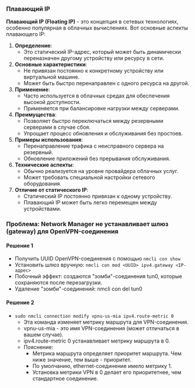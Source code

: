 ### Плавающий IP

**Плавающий IP (Floating IP)** - это концепция в сетевых технологиях, особенно популярная в облачных вычислениях. Вот основные аспекты плавающего IP:

1. **Определение**:
   - Это статический IP-адрес, который может быть динамически переназначен другому устройству или ресурсу в сети.
2. **Основные характеристики**:
   - Не привязан постоянно к конкретному устройству или виртуальной машине.
   - Может быть быстро перенаправлен с одного ресурса на другой.
3. **Применение**:
   - Часто используется в облачных средах для обеспечения высокой доступности.
   - Применяется при балансировке нагрузки между серверами.
4. **Преимущества**:
   - Позволяет быстро переключаться между резервными серверами в случае сбоя.
   - Упрощает процесс обновления и обслуживания без простоев.
5. **Примеры использования**:
   - Перенаправление трафика с неисправного сервера на резервный.
   - Обновление приложений без прерывания обслуживания.
6. **Технические аспекты**:
   - Обычно реализуется на уровне провайдера облачных услуг.
   - Может требовать специальной настройки сетевого оборудования.
7. **Отличие от статического IP**:
   - Статический IP постоянно привязан к одному устройству.
   - Плавающий IP может быть легко перемещен между устройствами.

### Проблема: Network Manager не устанавливает шлюз (gateway) для OpenVPN-соединения

#### Решение 1

- Получить UUID OpenVPN-соединения с помощью `nmcli con show`
- Установить шлюз вручную: `nmcli con mod <UUID> ipv4.gateway <IP-адрес>`
- Побочный эффект: создаются "зомби"-соединения tun0, которые сохраняются после перезагрузки.
- Удаление "зомби"-соединений: nmcli con del tun0

#### Решение 2

- `sudo nmcli connection modify vpnu-us-mia ipv4.route-metric 0`
    - Эта команда изменяет метрику маршрута для VPN-соединения.
    - vpnu-us-mia - это имя VPN-соединения (может отличаться в вашем случае).
    - ipv4.route-metric 0 устанавливает метрику маршрута в 0.
    - Пояснение:
        - Метрика маршрута определяет приоритет маршрута. Чем ниже значение, тем выше - приоритет.
        - По умолчанию, ethernet-соединение имело метрику 1.
        - Установка метрики VPN в 0 делает его приоритетнее, чем стандартное соединение.


